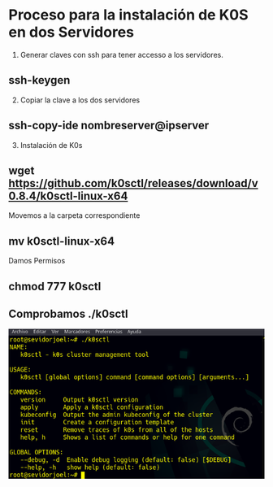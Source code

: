  # Proceso para la instalación de K0S en dos Servidores
 1. Generar claves con ssh para tener accesso a los servidores.
 ## ssh-keygen 
 2. Copiar la clave a los dos servidores
 ## ssh-copy-ide nombreserver@ipserver

 3. Instalación de K0s
 ## wget https://github.com/k0sctl/releases/download/v0.8.4/k0sctl-linux-x64

   Movemos  a la carpeta correspondiente
 ## mv k0sctl-linux-x64

 Damos Permisos
 ## chmod 777 k0sctl

 ## Comprobamos ./k0sctl
 ![img](https://github.com/abarcajoel/K0S/blob/main/img/instalacion.png)